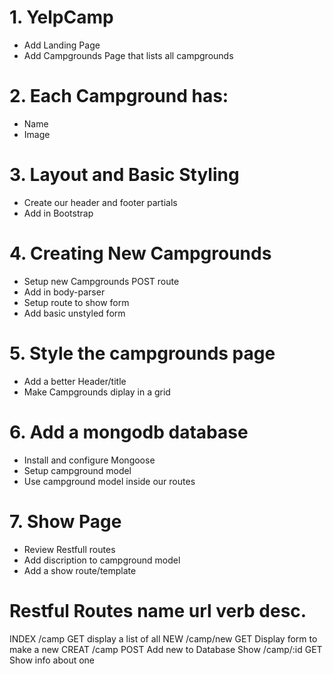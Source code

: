 # 1. YelpCamp
* Add Landing Page
* Add Campgrounds Page that lists all campgrounds

# 2. Each Campground has:
* Name
* Image

# 3. Layout and Basic Styling
* Create our header and footer partials
* Add in Bootstrap

# 4. Creating New Campgrounds
* Setup new Campgrounds POST route
* Add in body-parser
* Setup route to show form
* Add basic unstyled form

# 5. Style the campgrounds page
* Add a better Header/title
* Make Campgrounds diplay in a grid

# 6. Add a mongodb database
* Install and configure Mongoose
* Setup campground model
* Use campground model inside our routes

# 7. Show Page
* Review Restfull routes
* Add discription to campground model
* Add a show route/template

Restful Routes
name    url         verb    desc.
======================================================
INDEX   /camp       GET     display a list of all
NEW     /camp/new   GET     Display form to make a new
CREAT   /camp       POST    Add new to Database
Show    /camp/:id   GET     Show info about one